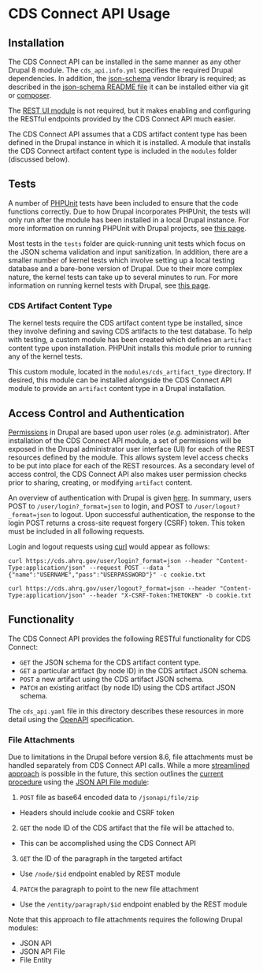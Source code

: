 # CDS Connect API Usage

## Installation

The CDS Connect API can be installed in the same manner as any other Drupal 8 module. The `cds_api.info.yml` specifies the required Drupal dependencies. In addition, the [json-schema](https://github.com/justinrainbow/json-schema) vendor library is required; as described in the [json-schema README file](https://github.com/justinrainbow/json-schema/blob/master/README.md) it can be installed either via git or [composer](https://getcomposer.org/).

The [REST UI module](https://www.drupal.org/project/restui) is not required, but it makes enabling and configuring the RESTful endpoints provided by the CDS Connect API much easier.

The CDS Connect API assumes that a CDS artifact content type has been defined in the Drupal instance in which it is installed. A module that installs the CDS Connect artifact content type is included in the `modules` folder (discussed below).

## Tests

A number of [PHPUnit](https://github.com/sebastianbergmann/phpunit) tests have been included to ensure that the code functions correctly. Due to how Drupal incorporates PHPUnit, the tests will only run after the module has been installed in a local Drupal instance. For more information on running PHPUnit with Drupal projects, see [this page](https://www.drupal.org/docs/8/phpunit).

Most tests in the `tests` folder are quick-running unit tests which focus on the JSON schema validation and input sanitization. In addition, there are a smaller number of kernel tests which involve setting up a local testing database and a bare-bone version of Drupal. Due to their more complex nature, the kernel tests can take up to several minutes to run. For more information on running kernel tests with Drupal, see [this page](https://www.drupal.org/docs/8/phpunit/running-phpunit-tests).

### CDS Artifact Content Type

The kernel tests require the CDS artifact content type be installed, since they involve defining and saving CDS artifacts to the test database. To help with testing, a custom module has been created which defines an `artifact` content type upon installation. PHPUnit installs this module prior to running any of the kernel tests.

This custom module, located in the `modules/cds_artifact_type` directory. If desired, this module can be installed alongside the CDS Connect API module to provide an `artifact` content type in a Drupal installation.

## Access Control and Authentication

[Permissions](https://api.drupal.org/api/drupal/core%21core.api.php/group/user_api/8.5.x) in Drupal are based upon user roles (_e.g._ administrator). After installation of the CDS Connect API module, a set of permissions will be exposed in the Drupal administrator user interface (UI) for each of the REST resources defined by the module. This allows system level access checks to be put into place for each of the REST resources. As a secondary level of access control, the CDS Connect API also makes user permission checks prior to sharing, creating, or modifying `artifact` content.

An overview of authentication with Drupal is given [here](https://www.drupal.org/docs/8/modules/json-api/what-json-api-doesnt-do). In summary, users POST to `/user/login?_format=json` to login, and POST to `/user/logout?_format=json` to logout. Upon successful authentication, the response to the login POST returns a cross-site request forgery (CSRF) token. This token must be included in all following requests.

Login and logout requests using [curl](https://curl.haxx.se/) would appear as follows:

```
curl https://cds.ahrq.gov/user/login?_format=json --header "Content-Type:application/json" --request POST --data "{"name":"USERNAME","pass":"USERPASSWORD"}" -c cookie.txt
```

```
curl https://cds.ahrq.gov/user/logout?_format=json --header "Content-Type:application/json" --header "X-CSRF-Token:THETOKEN" -b cookie.txt
```

## Functionality

The CDS Connect API provides the following RESTful functionality for CDS Connect:

* `GET` the JSON schema for the CDS artifact content type.
* `GET` a particular artifact (by node ID) in the CDS artifact JSON schema.
* `POST` a new artifact using the CDS artifact JSON schema.
* `PATCH` an existing aritfact (by node ID) using the CDS artifact JSON schema.

The `cds_api.yaml` file in this directory describes these resources in more detail using the [OpenAPI](https://www.openapis.org/) specification.

### File Attachments

Due to limitations in the Drupal before version 8.6, file attachments must be handled separately from CDS Connect API calls. While a more [streamlined approach](https://www.drupal.org/node/2941420) is possible in the future, this section outlines the [current procedure](https://www.drupal.org/docs/8/modules/json-api/creating-new-resources-post) using the [JSON API File module](https://www.drupal.org/project/jsonapi_file):

1. `POST` file as base64 encoded data to `/jsonapi/file/zip`
  * Headers should include cookie and CSRF token
2. `GET` the node ID of the CDS artifact that the file will be attached to.
  * This can be accomplished using the CDS Connect API
3. `GET` the ID of the paragraph in the targeted artifact
  * Use `/node/$id` endpoint enabled by REST module
4. `PATCH` the paragraph to point to the new file attachment
  * Use the `/entity/paragraph/$id` endpoint enabled by the REST module

Note that this approach to file attachments requires the following Drupal modules:

* JSON API
* JSON API File
* File Entity
